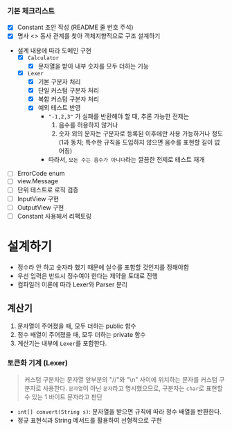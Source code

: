 ### 기본 체크리스트

- [x] Constant 초안 작성 (README 줄 번호 주석)
- [x] 명사 <> 동사 관계를 찾아 객체지향적으로 구조 설계하기
- 설계 내용에 따라 도메인 구현
  - [x] `Calculator`
    - [x] 문자열을 받아 내부 숫자를 모두 더하는 기능
  - [x] `Lexer`
    - [x] 기본 구분자 처리
    - [x] 단일 커스텀 구분자 처리
    - [x] 복합 커스텀 구분자 처리
    - [x] 예외 테스트 반영
      - `"-1,2,3"` 가 실패를 반환해야 할 때, 추론 가능한 전제는
        1.  음수를 허용하지 않거나
        2.  숫자 외의 문자는 구분자로 등록된 이후에만 사용 가능하거나 정도
            (1과 동치; 특수한 규칙을 도입하지 않으면 음수를 표현할 길이 없어짐)
      - 따라서, `모든 수는 음수가 아니다`라는 깔끔한 전제로 테스트 재개
- [ ] ErrorCode enum
- [ ] view.Message
- [ ] 단위 테스트로 로직 검증
- [ ] InputView 구현
- [ ] OutputView 구현
- [ ] Constant 사용해서 리팩토링

# 설계하기

- 정수라 안 하고 숫자라 했기 때문에 실수를 포함할 것인지를 정해야함
- 우선 입력은 반드시 정수여야 한다는 제약을 토대로 진행
- 컴파일러 이론에 따라 Lexer와 Parser 분리

## 계산기

1. 문자열이 주어졌을 때, 모두 더하는 public 함수
2. 정수 배열이 주어졌을 때, 모두 더하는 private 함수
3. 계산기는 내부에 `Lexer`를 포함한다.

### 토큰화 기계 (Lexer)

> 커스텀 구분자는 문자열 앞부분의 "//"와 "\n" 사이에 위치하는 문자를 커스텀 구분자로 사용한다.
> `문자열`이 아닌 `문자`라고 명시했으므로, 구분자는 `char`로 표현할 수 있는 1 바이트 문자라고 판단

- `int[] convert(String s)`: 문자열을 받으면 규칙에 따라 정수 배열을 반환한다.
- 정규 표현식과 String 메서드를 활용하여 선형적으로 구현
